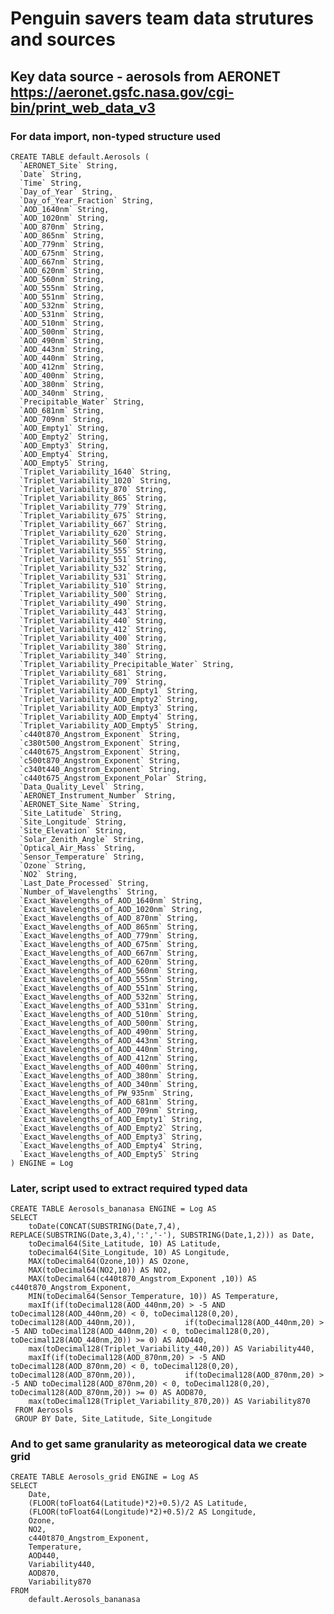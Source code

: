 # Penguin savers team data strutures and sources

## Key data source - aerosols from AERONET https://aeronet.gsfc.nasa.gov/cgi-bin/print_web_data_v3

### For data import, non-typed structure used

    CREATE TABLE default.Aerosols (
      `AERONET_Site` String,
      `Date` String,
      `Time` String,
      `Day_of_Year` String,
      `Day_of_Year_Fraction` String,
      `AOD_1640nm` String,
      `AOD_1020nm` String,
      `AOD_870nm` String,
      `AOD_865nm` String,
      `AOD_779nm` String,
      `AOD_675nm` String,
      `AOD_667nm` String,
      `AOD_620nm` String,
      `AOD_560nm` String,
      `AOD_555nm` String,
      `AOD_551nm` String,
      `AOD_532nm` String,
      `AOD_531nm` String,
      `AOD_510nm` String,
      `AOD_500nm` String,
      `AOD_490nm` String,
      `AOD_443nm` String,
      `AOD_440nm` String,
      `AOD_412nm` String,
      `AOD_400nm` String,
      `AOD_380nm` String,
      `AOD_340nm` String,
      `Precipitable_Water` String,
      `AOD_681nm` String,
      `AOD_709nm` String,
      `AOD_Empty1` String,
      `AOD_Empty2` String,
      `AOD_Empty3` String,
      `AOD_Empty4` String,
      `AOD_Empty5` String,
      `Triplet_Variability_1640` String,
      `Triplet_Variability_1020` String,
      `Triplet_Variability_870` String,
      `Triplet_Variability_865` String,
      `Triplet_Variability_779` String,
      `Triplet_Variability_675` String,
      `Triplet_Variability_667` String,
      `Triplet_Variability_620` String,
      `Triplet_Variability_560` String,
      `Triplet_Variability_555` String,
      `Triplet_Variability_551` String,
      `Triplet_Variability_532` String,
      `Triplet_Variability_531` String,
      `Triplet_Variability_510` String,
      `Triplet_Variability_500` String,
      `Triplet_Variability_490` String,
      `Triplet_Variability_443` String,
      `Triplet_Variability_440` String,
      `Triplet_Variability_412` String,
      `Triplet_Variability_400` String,
      `Triplet_Variability_380` String,
      `Triplet_Variability_340` String,
      `Triplet_Variability_Precipitable_Water` String,
      `Triplet_Variability_681` String,
      `Triplet_Variability_709` String,
      `Triplet_Variability_AOD_Empty1` String,
      `Triplet_Variability_AOD_Empty2` String,
      `Triplet_Variability_AOD_Empty3` String,
      `Triplet_Variability_AOD_Empty4` String,
      `Triplet_Variability_AOD_Empty5` String,
      `c440t870_Angstrom_Exponent` String,
      `c380t500_Angstrom_Exponent` String,
      `c440t675_Angstrom_Exponent` String,
      `c500t870_Angstrom_Exponent` String,
      `c340t440_Angstrom_Exponent` String,
      `c440t675_Angstrom_Exponent_Polar` String,
      `Data_Quality_Level` String,
      `AERONET_Instrument_Number` String,
      `AERONET_Site_Name` String,
      `Site_Latitude` String,
      `Site_Longitude` String,
      `Site_Elevation` String,
      `Solar_Zenith_Angle` String,
      `Optical_Air_Mass` String,
      `Sensor_Temperature` String,
      `Ozone` String,
      `NO2` String,
      `Last_Date_Processed` String,
      `Number_of_Wavelengths` String,
      `Exact_Wavelengths_of_AOD_1640nm` String,
      `Exact_Wavelengths_of_AOD_1020nm` String,
      `Exact_Wavelengths_of_AOD_870nm` String,
      `Exact_Wavelengths_of_AOD_865nm` String,
      `Exact_Wavelengths_of_AOD_779nm` String,
      `Exact_Wavelengths_of_AOD_675nm` String,
      `Exact_Wavelengths_of_AOD_667nm` String,
      `Exact_Wavelengths_of_AOD_620nm` String,
      `Exact_Wavelengths_of_AOD_560nm` String,
      `Exact_Wavelengths_of_AOD_555nm` String,
      `Exact_Wavelengths_of_AOD_551nm` String,
      `Exact_Wavelengths_of_AOD_532nm` String,
      `Exact_Wavelengths_of_AOD_531nm` String,
      `Exact_Wavelengths_of_AOD_510nm` String,
      `Exact_Wavelengths_of_AOD_500nm` String,
      `Exact_Wavelengths_of_AOD_490nm` String,
      `Exact_Wavelengths_of_AOD_443nm` String,
      `Exact_Wavelengths_of_AOD_440nm` String,
      `Exact_Wavelengths_of_AOD_412nm` String,
      `Exact_Wavelengths_of_AOD_400nm` String,
      `Exact_Wavelengths_of_AOD_380nm` String,
      `Exact_Wavelengths_of_AOD_340nm` String,
      `Exact_Wavelengths_of_PW_935nm` String,
      `Exact_Wavelengths_of_AOD_681nm` String,
      `Exact_Wavelengths_of_AOD_709nm` String,
      `Exact_Wavelengths_of_AOD_Empty1` String,
      `Exact_Wavelengths_of_AOD_Empty2` String,
      `Exact_Wavelengths_of_AOD_Empty3` String,
      `Exact_Wavelengths_of_AOD_Empty4` String,
      `Exact_Wavelengths_of_AOD_Empty5` String
    ) ENGINE = Log

### Later, script used to extract required typed data

    CREATE TABLE Aerosols_bananasa ENGINE = Log AS
    SELECT 
        toDate(CONCAT(SUBSTRING(Date,7,4), REPLACE(SUBSTRING(Date,3,4),':','-'), SUBSTRING(Date,1,2))) as Date,
        toDecimal64(Site_Latitude, 10) AS Latitude,
        toDecimal64(Site_Longitude, 10) AS Longitude,
        MAX(toDecimal64(Ozone,10)) AS Ozone,
        MAX(toDecimal64(NO2,10)) AS NO2,
        MAX(toDecimal64(c440t870_Angstrom_Exponent ,10)) AS c440t870_Angstrom_Exponent,
        MIN(toDecimal64(Sensor_Temperature, 10)) AS Temperature,
        maxIf(if(toDecimal128(AOD_440nm,20) > -5 AND toDecimal128(AOD_440nm,20) < 0, toDecimal128(0,20), toDecimal128(AOD_440nm,20)),           if(toDecimal128(AOD_440nm,20) > -5 AND toDecimal128(AOD_440nm,20) < 0, toDecimal128(0,20), toDecimal128(AOD_440nm,20)) >= 0) AS AOD440,
        max(toDecimal128(Triplet_Variability_440,20)) AS Variability440,
        maxIf(if(toDecimal128(AOD_870nm,20) > -5 AND toDecimal128(AOD_870nm,20) < 0, toDecimal128(0,20), toDecimal128(AOD_870nm,20)),           if(toDecimal128(AOD_870nm,20) > -5 AND toDecimal128(AOD_870nm,20) < 0, toDecimal128(0,20), toDecimal128(AOD_870nm,20)) >= 0) AS AOD870,
        max(toDecimal128(Triplet_Variability_870,20)) AS Variability870
     FROM Aerosols
     GROUP BY Date, Site_Latitude, Site_Longitude
     
### And to get same granularity as meteorogical data we create grid

    CREATE TABLE Aerosols_grid ENGINE = Log AS
    SELECT
        Date,
        (FLOOR(toFloat64(Latitude)*2)+0.5)/2 AS Latitude,
        (FLOOR(toFloat64(Longitude)*2)+0.5)/2 AS Longitude,
        Ozone,
        NO2,
        c440t870_Angstrom_Exponent,
        Temperature,
        AOD440,
        Variability440,
        AOD870,
        Variability870
    FROM
        default.Aerosols_bananasa
